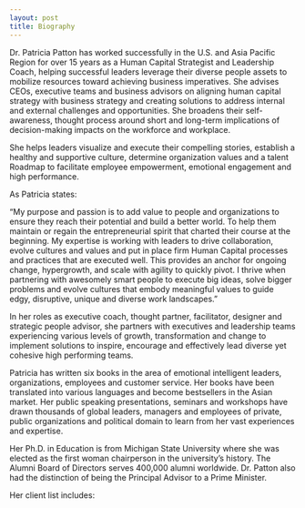 ```yaml
---
layout: post
title: Biography
---
```


Dr. Patricia Patton has worked successfully in the U.S. and Asia Pacific Region for over 15 years as a Human Capital Strategist
and Leadership Coach, helping successful leaders leverage their diverse people assets to mobilize resources toward achieving
business imperatives. She advises CEOs, executive teams and business advisors on aligning human capital strategy with business
strategy and creating solutions to address internal and external challenges and opportunities. She broadens their self-awareness,
thought process around short and long-term implications of decision-making impacts on the workforce and workplace.

She helps leaders visualize and execute their compelling stories, establish a healthy and supportive culture, determine organization
values and a talent Roadmap to facilitate employee empowerment, emotional engagement and high performance.

As Patricia states:

<quote>
  “My purpose and passion is to add value to people and organizations to ensure they reach their potential and build a better world.
  To help them maintain or regain the entrepreneurial spirit that charted their course at the beginning. My expertise is working with
  leaders to drive collaboration, evolve cultures and values and put in place firm Human Capital processes and practices that are
  executed well. This provides an anchor for ongoing change, hypergrowth, and scale with agility to quickly pivot. I thrive when
  partnering with awesomely smart people to execute big ideas, solve bigger problems and evolve cultures that embody meaningful values
  to guide edgy, disruptive, unique and diverse work landscapes.”
</quote>

In her roles as executive coach, thought partner, facilitator, designer and strategic people advisor, she partners with executives
and leadership teams experiencing various levels of growth, transformation and change to implement solutions to inspire, encourage
and effectively lead diverse yet cohesive high performing teams.

Patricia has written six books in the area of emotional intelligent leaders, organizations, employees and customer service.
Her books have been translated into various languages and become bestsellers in the Asian market. Her public speaking
presentations, seminars and workshops have drawn thousands of global leaders, managers and employees of private, public
organizations and political domain to learn from her vast experiences and expertise.

Her Ph.D. in Education is from Michigan State University where she was elected as the first woman chairperson in the
university’s history. The Alumni Board of Directors serves 400,000 alumni worldwide. Dr. Patton also had the distinction
of being the Principal Advisor to a Prime Minister.

Her client list includes:
